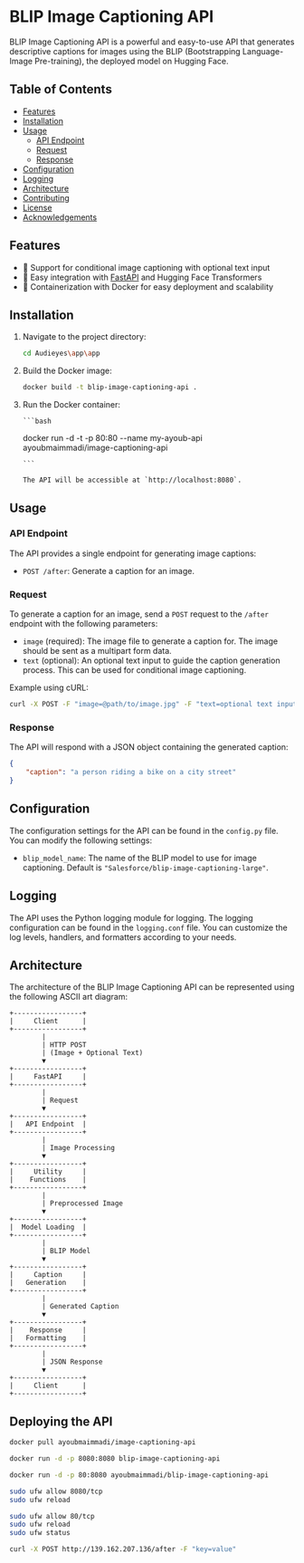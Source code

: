 # BLIP Image Captioning API

BLIP Image Captioning API is a powerful and easy-to-use API that generates descriptive captions for images using the BLIP (Bootstrapping Language-Image Pre-training), the deployed model on Hugging Face.

## Table of Contents

-   [Features](#features)
-   [Installation](#installation)
-   [Usage](#usage)
    -   [API Endpoint](#api-endpoint)
    -   [Request](#request)
    -   [Response](#response)
-   [Configuration](#configuration)
-   [Logging](#logging)
-   [Architecture](#architecture)
-   [Contributing](#contributing)
-   [License](#license)
-   [Acknowledgements](#acknowledgements)

## Features

-   📝 Support for conditional image captioning with optional text input
-   🚀 Easy integration with [FastAPI](https://fastapi.tiangolo.com/) and Hugging Face Transformers
-   🐳 Containerization with Docker for easy deployment and scalability

## Installation

1.  Navigate to the project directory:

    ```bash
    cd Audieyes\app\app
    ```

2.  Build the Docker image:

    ```bash
    docker build -t blip-image-captioning-api .
    ```

3.  Run the Docker container:

        ```bash

    docker run -d -t -p 80:80 --name my-ayoub-api ayoubmaimmadi/image-captioning-api

        ```

        The API will be accessible at `http://localhost:8080`.

## Usage

### API Endpoint

The API provides a single endpoint for generating image captions:

-   `POST /after`: Generate a caption for an image.

### Request

To generate a caption for an image, send a `POST` request to the `/after` endpoint with the following parameters:

-   `image` (required): The image file to generate a caption for. The image should be sent as a multipart form data.
-   `text` (optional): An optional text input to guide the caption generation process. This can be used for conditional image captioning.

Example using cURL:

```bash
curl -X POST -F "image=@path/to/image.jpg" -F "text=optional text input" http://localhost:8080/after
```

### Response

The API will respond with a JSON object containing the generated caption:

```json
{
    "caption": "a person riding a bike on a city street"
}
```

## Configuration

The configuration settings for the API can be found in the `config.py` file. You can modify the following settings:

-   `blip_model_name`: The name of the BLIP model to use for image captioning. Default is `"Salesforce/blip-image-captioning-large"`.

## Logging

The API uses the Python logging module for logging. The logging configuration can be found in the `logging.conf` file. You can customize the log levels, handlers, and formatters according to your needs.

## Architecture

The architecture of the BLIP Image Captioning API can be represented using the following ASCII art diagram:

```
+-----------------+
|     Client      |
+-----------------+
        |
        | HTTP POST
        | (Image + Optional Text)
        ▼
+-----------------+
|     FastAPI     |
+-----------------+
        |
        | Request
        ▼
+-----------------+
|   API Endpoint  |
+-----------------+
        |
        | Image Processing
        ▼
+-----------------+
|     Utility     |
|    Functions    |
+-----------------+
        |
        | Preprocessed Image
        ▼
+-----------------+
|  Model Loading  |
+-----------------+
        |
        | BLIP Model
        ▼
+-----------------+
|     Caption     |
|   Generation    |
+-----------------+
        |
        | Generated Caption
        ▼
+-----------------+
|    Response     |
|   Formatting    |
+-----------------+
        |
        | JSON Response
        ▼
+-----------------+
|     Client      |
+-----------------+
```

## Deploying the API

```bash
docker pull ayoubmaimmadi/image-captioning-api

docker run -d -p 8080:8080 blip-image-captioning-api

docker run -d -p 80:8080 ayoubmaimmadi/blip-image-captioning-api

sudo ufw allow 8080/tcp
sudo ufw reload

sudo ufw allow 80/tcp
sudo ufw reload
sudo ufw status

curl -X POST http://139.162.207.136/after -F "key=value"

```
